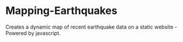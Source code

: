 # Mapping-Earthquakes

Creates a dynamic map of recent earthquake data on a static website - Powered by javascript.
